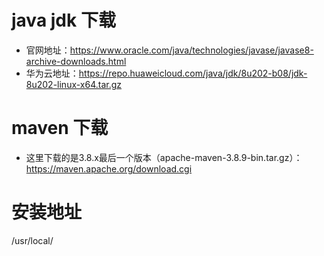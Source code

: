 # java jdk 下载
- 官网地址：https://www.oracle.com/java/technologies/javase/javase8-archive-downloads.html
- 华为云地址：https://repo.huaweicloud.com/java/jdk/8u202-b08/jdk-8u202-linux-x64.tar.gz

# maven 下载
- 这里下载的是3.8.x最后一个版本（apache-maven-3.8.9-bin.tar.gz）：https://maven.apache.org/download.cgi

# 安装地址
/usr/local/